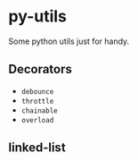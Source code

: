 # py-utils
Some python utils just for handy.

## Decorators

- `debounce`
- `throttle`
- `chainable`
- `overload`

## linked-list
